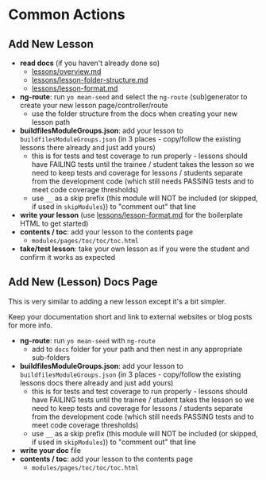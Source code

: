 # Common Actions


## Add New Lesson

- **read docs** (if you haven't already done so)
	- [lessons/overview.md](overview.md)
	- [lessons/lesson-folder-structure.md](lesson-folder-structure.md)
	- [lessons/lesson-format.md](lesson-format.md)
- **ng-route**: run `yo mean-seed` and select the `ng-route` (sub)generator to create your new lesson page/controller/route
	- use the folder structure from the docs when creating your new lesson path
- **buildfilesModuleGroups.json**: add your lesson to `buildfilesModuleGroups.json` (in 3 places - copy/follow the existing lessons there already and just add yours)
	- this is for tests and test coverage to run properly - lessons should have FAILING tests until the trainee / student takes the lesson so we need to keep tests and coverage for lessons / students separate from the development code (which still needs PASSING tests and to meet code coverage thresholds)
	- use `__` as a skip prefix (this module will NOT be included (or skipped, if used in `skipModules`)) to "comment out" that line
- **write your lesson** (use [lessons/lesson-format.md](lesson-format.md) for the boilerplate HTML to get started)
- **contents / toc**: add your lesson to the contents page
	- `modules/pages/toc/toc/toc.html`
- **take/test lesson**: take your own lesson as if you were the student and confirm it works as expected



## Add New (Lesson) Docs Page
This is very similar to adding a new lesson except it's a bit simpler.

Keep your documentation short and link to external websites or blog posts for more info.

- **ng-route**: run `yo mean-seed` with `ng-route`
	- add to `docs` folder for your path and then nest in any appropriate sub-folders
- **buildfilesModuleGroups.json**: add your lesson to `buildfilesModuleGroups.json` (in 3 places - copy/follow the existing lessons docs there already and just add yours)
	- this is for tests and test coverage to run properly - lessons should have FAILING tests until the trainee / student takes the lesson so we need to keep tests and coverage for lessons / students separate from the development code (which still needs PASSING tests and to meet code coverage thresholds)
	- use `__` as a skip prefix (this module will NOT be included (or skipped, if used in `skipModules`)) to "comment out" that line
- **write your doc** file
- **contents / toc**: add your lesson to the contents page
	- `modules/pages/toc/toc/toc.html`
